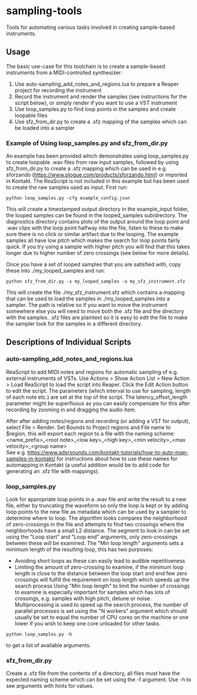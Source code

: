 # sampling-tools
Tools for automating various tasks involved in creating sample-based instruments. 

## Usage
The basic use-case for this toolchain is to create a sample-based instruments from a MIDI-controlled synthesizer:
1. Use auto-sampling_add_notes_and_regions.lua to prepare a Reaper project for recording the instrument
2. Record the instrument and render the samples (see instructions for the script below), or simply render if you want to use a VST instrument
3. Use loop_samples.py to find loop points in the samples and create loopable files
4. Use sfz_from_dir.py to create a .sfz mapping of the samples which can be loaded into a sampler

### Example of Using loop_samples.py and sfz_from_dir.py
An example has been provided which demonstrates using loop_samples.py to create loopable .wav files from raw input samples, followed by using sfz_from_dir.py to create a .sfz mapping which can be used in e.g. sforzando (https://www.plogue.com/products/sforzando.html) or imported in Kontakt. The ReaScript is not included in this example but has been used to create the raw samples used as input. First run:
```
python loop_samples.py -cfg example_config.json
```
This will create a timestamped output directory in the example_input folder, the looped samples can be found in the looped_samples subidrectory. The diagnostics directory contains plots of the output around the loop point and .wav clips with the loop point halfway into the file, listen to these to make sure there is no click or similar artifact due to the looping. The example samples all have low pitch which makes the search for loop points fairly quick. If you try using a sample with higher pitch you will find that this takes longer due to higher number of zero crossings (see below for more details).

Once you have a set of looped samples that you are satisfied with, copy these into ./my_looped_samples and run:
```
python sfz_from_dir.py -s my_looped_samples -o my_sfz_instrument.sfz
```
This will create the file ./my_sfz_instrument.sfz which contains a mapping that can be used to load the samples in ./my_looped_samples into a sampler. The path is relative so if you want to move the instrument somewhere else you will need to move both the .sfz file and the directory with the samples. .sfz files are plaintext so it is easy to edit the file to make the sampler look for the samples in a different directory.

## Descriptions of Individual Scripts

### auto-sampling_add_notes_and_regions.lua
ReaScript to add MIDI notes and regions for automatic sampling of e.g. external instruments of VSTs. Use Actions > Show Action List > New Action > Load ReaScript to load the script into Reaper. Click the Edit Action button to edit the script. The parameters (which interval to use for sampling, length of each note etc.) are set at the top of the script. The latency_offset_length parameter might be superfluous as you can easily compensate for this after recording by zooming in and dragging the audio item.

After after adding notes/regions and recording (or adding a VST for output), select File > Render. Set Bounds to Project regions and File name to $region, this will export         each region to a file with the naming scheme:<br>
<name_prefix>\_\<root note>\_\<low key>\_\<high key>\_\<min velocity>\_\<max velocity>\_\<group name><br>
See e.g. https://www.adsrsounds.com/kontakt-tutorials/how-to-auto-map-samples-in-kontakt/ for instructions about how to use these names for automapping in Kontakt (a useful addition would be to add code for generating an .sfz file with mappings).

### loop_samples.py
Look for appropriate loop points in a .wav file and write the result to a new file, either by truncating the waveform so only the loop is kept or by adding loop points to the new file as metadata which can be used by a sampler to determine where to loop. The algorithm looks compares the neighborhood of zero-crossings in the file and attempts to find two crossings where the neighborhoods have a small L2 distance. The segment to look in can be set using the "Loop start" and "Loop end" arguments, only zero-crossings between these will be examined. The "Min loop length" arguments sets a minimum length of the resulting loop, this has two purposes:
* Avoiding short loops as these can easily lead to audible repetitiveness
* Limiting the amount of zero-crossing to examine, if the minimum loop length is close to the distance between the loop start and end few zero crossings will fulfill the requirement on loop length which speeds up the search process
Using "Min loop length" to limit the number of crossings to examine is especially important for samples which has lots of crossings, e.g. samples with high pitch, detune or noise. Multiprocessing is used to speed up the search process, the number of parallel processes is set using the "N workers" argument which should usually be set to equal the number of CPU cores on the machine or one lower if you wish to keep one core unloaded for other tasks.
```
python loop_samples.py -h
```
to get a list of available arguments.

### sfz_from_dir.py
Create a .sfz file from the contents of a directory, all files must have the expected naming scheme which can be set using the -f argument. Use -h to see arguments with hints for values.

 
